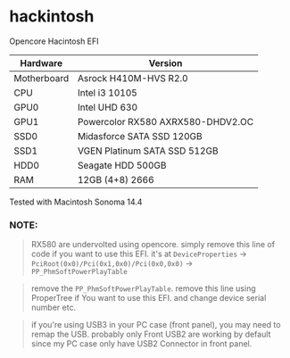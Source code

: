 # hackintosh
Opencore Hacintosh EFI

| Hardware | Version |
|-------------------|----------------------|
| Motherboard        |  Asrock H410M-HVS R2.0 |
| CPU | Intel i3 10105 |
| GPU0 | Intel UHD 630 |
| GPU1 | Powercolor RX580 AXRX580-DHDV2.OC|
| SSD0 | Midasforce SATA SSD 120GB |
| SSD1 | VGEN Platinum SATA SSD 512GB |
| HDD0 | Seagate HDD 500GB |
| RAM | 12GB (4+8) 2666 |

Tested with Macintosh Sonoma 14.4

### NOTE:
> RX580 are undervolted using opencore. simply remove this line of code if you want to use this EFI.
> it's at `DeviceProperties` -> `PciRoot(0x0)/Pci(0x1,0x0)/Pci(0x0,0x0)` -> `PP_PhmSoftPowerPlayTable`

> remove the `PP_PhmSoftPowerPlayTable`. remove this line using ProperTree if You want to use this EFI. and change device serial number etc.

> if you're using USB3 in your PC case (front panel), you may need to remap the USB. probably only Front USB2 are working by default since my PC case only have USB2 Connector in front panel.
